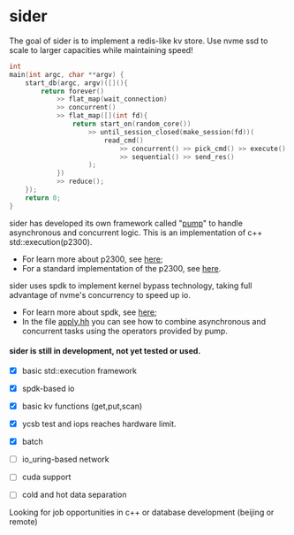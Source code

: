 # sider

The goal of sider is to implement a redis-like kv store. Use nvme ssd to scale to larger capacities while maintaining speed!

```c++
int
main(int argc, char **argv) {
    start_db(argc, argv)([](){
        return forever()
            >> flat_map(wait_connection)
            >> concurrent()
            >> flat_map([](int fd){
                return start_on(random_core())
                    >> until_session_closed(make_session(fd))(
                        read_cmd()
                            >> concurrent() >> pick_cmd() >> execute()
                            >> sequential() >> send_res()
                    );
            })
            >> reduce();
    });
    return 0;
}
```


sider has developed its own framework called "[pump](https://github.com/cpporhair/sider/tree/main/sider/pump)" to handle asynchronous and concurrent logic. This is an implementation of c++ std::execution(p2300).
- For learn more about p2300, see [here](https://github.com/brycelelbach/wg21_p2300_execution); 
- For a standard implementation of the p2300, see  [here](https://github.com/NVIDIA/stdexec).

sider uses spdk to implement kernel bypass technology, taking full advantage of nvme's concurrency to speed up io.
- For learn more about spdk, see [here](https://spdk.io);
- In the file [apply.hh](https://github.com/cpporhair/sider/blob/main/sider/kv/apply.hh#L139) you can see how to combine asynchronous and concurrent tasks using the operators provided by pump.

#### **sider is still in development, not yet tested or used.**

- [x] basic std::execution framework
- [x] spdk-based io
- [x] basic kv functions (get,put,scan)
- [x] ycsb test and iops reaches hardware limit.
- [x] batch
- [ ] io_uring-based network
- [ ] cuda support
- [ ] cold and hot data separation


Looking for job opportunities in c++ or database development (beijing or remote)
